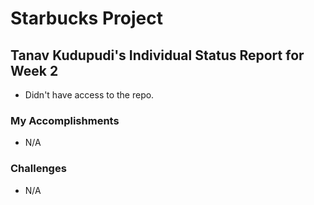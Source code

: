 # Starbucks Project

## Tanav Kudupudi's Individual Status Report for Week 2

* Didn't have access to the repo.

### My Accomplishments

* N/A

### Challenges

* N/A
